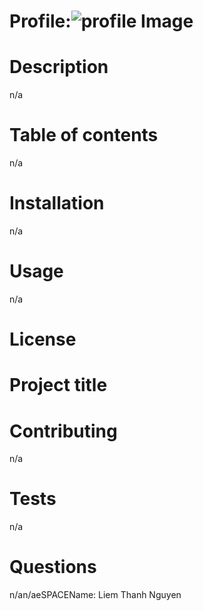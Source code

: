 # Profile:![profile Image](https://avatars3.githubusercontent.com/u/24884074?v=4)
# Description

n/a
# Table of contents

n/a
# Installation

n/a
# Usage

n/a
# License


# Project title


# Contributing

n/a
# Tests

n/a
# Questions

n/an/aeSPACEName: Liem Thanh Nguyen